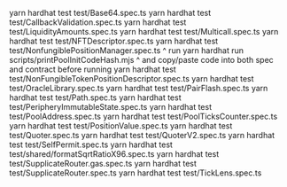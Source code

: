yarn hardhat test test/Base64.spec.ts
yarn hardhat test test/CallbackValidation.spec.ts
yarn hardhat test test/LiquidityAmounts.spec.ts
yarn hardhat test test/Multicall.spec.ts
yarn hardhat test test/NFTDescriptor.spec.ts
yarn hardhat test test/NonfungiblePositionManager.spec.ts
^ run yarn hardhat run scripts/printPoolInitCodeHash.mjs
^ and copy/paste code into both spec and contract before running
yarn hardhat test test/NonFungibleTokenPositionDescriptor.spec.ts
yarn hardhat test test/OracleLibrary.spec.ts
yarn hardhat test test/PairFlash.spec.ts
yarn hardhat test test/Path.spec.ts
yarn hardhat test test/PeripheryImmutableState.spec.ts
yarn hardhat test test/PoolAddress.spec.ts
yarn hardhat test test/PoolTicksCounter.spec.ts
yarn hardhat test test/PositionValue.spec.ts
yarn hardhat test test/Quoter.spec.ts
yarn hardhat test test/QuoterV2.spec.ts
yarn hardhat test test/SelfPermit.spec.ts
yarn hardhat test test/shared/formatSqrtRatioX96.spec.ts
yarn hardhat test test/SupplicateRouter.gas.spec.ts
yarn hardhat test test/SupplicateRouter.spec.ts
yarn hardhat test test/TickLens.spec.ts